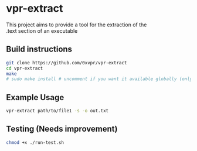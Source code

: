 # vpr-extract
This project aims to provide a tool for the extraction of the  
.text section of an executable

## Build instructions
```bash
git clone https://github.com/0xvpr/vpr-extract
cd vpr-extract
make
# sudo make install # uncomment if you want it available globally (only recommended for LINUX/WSL/MSYS environments)
```

## Example Usage
```bash
vpr-extract path/to/file1 -s -o out.txt
```

## Testing (Needs improvement)
```bash
chmod +x ./run-test.sh
```

